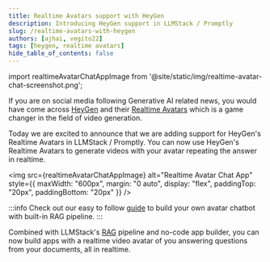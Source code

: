 ```yaml
---
title: Realtime Avatars support with HeyGen
description: Introducing HeyGen support in LLMStack / Promptly
slug: /realtime-avatars-with-heygen
authors: [ajhai, vegito22]
tags: [heygen, realtime avatars]
hide_table_of_contents: false
---
```


import realtimeAvatarChatAppImage from '@site/static/img/realtime-avatar-chat-screenshot.png';

If you are on social media following Generative AI related news, you would have come across [HeyGen](https://www.heygen.com/) and their [Realtime Avatars](https://www.heygen.com/article/unleashing-the-power-of-realtime-avatars) which is a game changer in the field of video generation.

Today we are excited to announce that we are adding support for HeyGen's Realtime Avatars in LLMStack / Promptly. You can now use HeyGen's Realtime Avatars to generate videos with your avatar repeating the answer in realtime.

<img src={realtimeAvatarChatAppImage} alt="Realtime Avatar Chat App" style={{ maxWidth: "600px", margin: "0 auto", display: "flex", paddingTop: "20px", paddingBottom: "20px" }} />

:::info
Check out our easy to follow [guide](https://docs.trypromptly.com/guides/realtime-avatar-with-rag) to build your own avatar chatbot with built-in RAG pipeline.
:::

Combined with LLMStack's [RAG](/blog/retrieval-augmented-generation) pipeline and no-code app builder, you can now build apps with a realtime video avatar of you answering questions from your documents, all in realtime.
